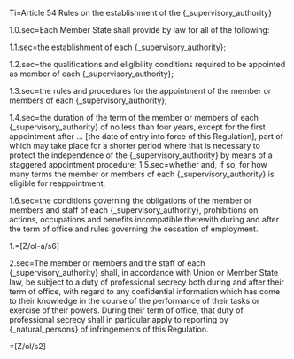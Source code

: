 Ti=Article 54 Rules on the establishment of the {_supervisory_authority}

1.0.sec=Each Member State shall provide by law for all of the following:

1.1.sec=the establishment of each {_supervisory_authority};

1.2.sec=the qualifications and eligibility conditions required to be appointed as member of each {_supervisory_authority};

1.3.sec=the rules and procedures for the appointment of the member or members of each {_supervisory_authority};

1.4.sec=the duration of the term of the member or members of each {_supervisory_authority} of no less than four years, except for the first appointment after … [the date of entry into force of this Regulation], part of which may take place for a shorter period where that is necessary to protect the independence of the {_supervisory_authority} by means of a staggered appointment procedure;
1.5.sec=whether and, if so, for how many terms the member or members of each {_supervisory_authority} is eligible for reappointment;

1.6.sec=the conditions governing the obligations of the member or members and staff of each {_supervisory_authority}, prohibitions on actions, occupations and benefits incompatible therewith during and after the term of office and rules governing the cessation of employment.

1.=[Z/ol-a/s6]

2.sec=The member or members and the staff of each {_supervisory_authority} shall, in accordance with Union or Member State law, be subject to a duty of professional secrecy both during and after their term of office, with regard to any confidential information which has come to their knowledge in the course of the performance of their tasks or exercise of their powers. During their term of office, that duty of professional secrecy shall in particular apply to reporting by {_natural_persons} of infringements of this Regulation.

=[Z/ol/s2]

